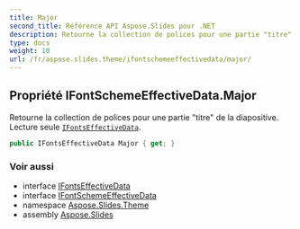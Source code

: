 ```yaml
---
title: Major
second_title: Référence API Aspose.Slides pour .NET
description: Retourne la collection de polices pour une partie "titre" de la diapositive. Lecture seule IFontsEffectiveDataaspose.slides/ifontseffectivedata.
type: docs
weight: 10
url: /fr/aspose.slides.theme/ifontschemeeffectivedata/major/
---
```


## Propriété IFontSchemeEffectiveData.Major

Retourne la collection de polices pour une partie "titre" de la diapositive. Lecture seule [`IFontsEffectiveData`](../../../aspose.slides/ifontseffectivedata).

```csharp
public IFontsEffectiveData Major { get; }
```

### Voir aussi

* interface [IFontsEffectiveData](../../../aspose.slides/ifontseffectivedata)
* interface [IFontSchemeEffectiveData](../../ifontschemeeffectivedata)
* namespace [Aspose.Slides.Theme](../../ifontschemeeffectivedata)
* assembly [Aspose.Slides](../../../)

<!-- NE PAS ÉDITER : généré par xmldocmd pour Aspose.Slides.dll -->